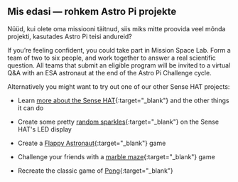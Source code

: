 ## Mis edasi — rohkem Astro Pi projekte

Nüüd, kui olete oma missiooni täitnud, siis miks mitte proovida veel mõnda projekti, kasutades Astro Pi teisi andureid?

If you’re feeling confident, you could take part in Mission Space Lab. Form a team of two to six people, and work together to answer a real scientific question. All teams that submit an eligible program will be invited to a virtual Q&A with an ESA astronaut at the end of the Astro Pi Challenge cycle.

Alternatively you might want to try out one of our other Sense HAT projects:

+ Learn [more about the Sense HAT](https://projects.raspberrypi.org/en/projects/getting-started-with-the-sense-hat){:target="_blank"} and the other things it can do

+ Create some pretty [random sparkles](https://projects.raspberrypi.org/en/projects/sense-hat-random-sparkles){:target="_blank"} on the Sense HAT's LED display

+ Create a [Flappy Astronaut](https://projects.raspberrypi.org/en/projects/flappy-astronaut){:target="_blank"} game

+ Challenge your friends with a [marble maze](https://projects.raspberrypi.org/en/projects/sense-hat-marble-maze){:target="_blank"} game

+ Recreate the classic game of [Pong](https://projects.raspberrypi.org/en/projects/sense-hat-pong){:target="_blank"}
